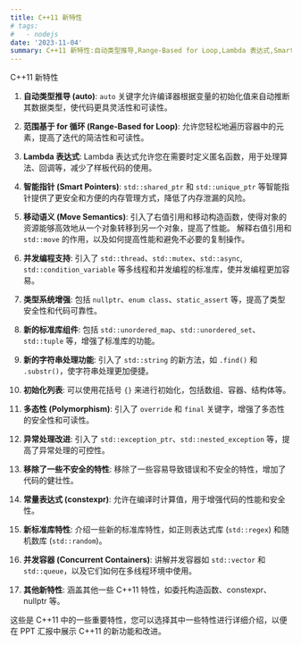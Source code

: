```yaml
---
title: C++11 新特性
# tags:
#   - nodejs
date: '2023-11-04'
summary: C++11 新特性:自动类型推导,Range-Based for Loop,Lambda 表达式,Smart Pointers...
---
```


C++11 新特性

1. **自动类型推导 (auto)**: `auto` 关键字允许编译器根据变量的初始化值来自动推断其数据类型，使代码更具灵活性和可读性。

2. **范围基于 for 循环 (Range-Based for Loop)**: 允许您轻松地遍历容器中的元素，提高了迭代的简洁性和可读性。

3. **Lambda 表达式**: Lambda 表达式允许您在需要时定义匿名函数，用于处理算法、回调等，减少了样板代码的使用。

4. **智能指针 (Smart Pointers)**: `std::shared_ptr` 和 `std::unique_ptr` 等智能指针提供了更安全和方便的内存管理方式，降低了内存泄漏的风险。

5. **移动语义 (Move Semantics)**: 引入了右值引用和移动构造函数，使得对象的资源能够高效地从一个对象转移到另一个对象，提高了性能。
解释右值引用和 `std::move` 的作用，以及如何提高性能和避免不必要的复制操作。

6. **并发编程支持**: 引入了 `std::thread`、`std::mutex`、`std::async`, `std::condition_variable` 等多线程和并发编程的标准库，使并发编程更加容易。

7. **类型系统增强**: 包括 `nullptr`、`enum class`、`static_assert` 等，提高了类型安全性和代码可靠性。

8. **新的标准库组件**: 包括 `std::unordered_map`、`std::unordered_set`、`std::tuple` 等，增强了标准库的功能。

9. **新的字符串处理功能**: 引入了 `std::string` 的新方法，如 `.find()` 和 `.substr()`，使字符串处理更加便捷。

10. **初始化列表**: 可以使用花括号 `{}` 来进行初始化，包括数组、容器、结构体等。

11. **多态性 (Polymorphism)**: 引入了 `override` 和 `final` 关键字，增强了多态性的安全性和可读性。

12. **异常处理改进**: 引入了 `std::exception_ptr`、`std::nested_exception` 等，提高了异常处理的可控性。

13. **移除了一些不安全的特性**: 移除了一些容易导致错误和不安全的特性，增加了代码的健壮性。

14. **常量表达式 (constexpr)**: 允许在编译时计算值，用于增强代码的性能和安全性。

9. **新标准库特性**: 介绍一些新的标准库特性，如正则表达式库 (`std::regex`) 和随机数库 (`std::random`)。

11. **并发容器 (Concurrent Containers)**: 讲解并发容器如 `std::vector` 和 `std::queue`，以及它们如何在多线程环境中使用。

12. **其他新特性**: 涵盖其他一些 C++11 特性，如委托构造函数、constexpr、nullptr 等。

这些是 C++11 中的一些重要特性，您可以选择其中一些特性进行详细介绍，以便在 PPT 汇报中展示 C++11 的新功能和改进。

<!-- https://en.cppreference.com/w/cpp/11 -->

<!-- https://en.wikipedia.org/wiki/C%2B%2B11 -->